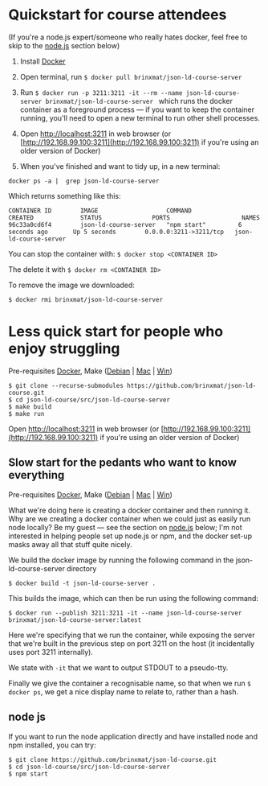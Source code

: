 # Quickstart for course attendees

(If you're a node.js expert/someone who really hates docker, feel free to skip to the [node.js](#node-js) section below)

1. Install [Docker](https://www.docker.com/community-edition)

2. Open terminal, run ```$ docker pull brinxmat/json-ld-course-server```
3. Run ```$ docker run -p 3211:3211 -it --rm --name json-ld-course-server brinxmat/json-ld-course-server ``` which runs the docker container as a foreground process — if you want to keep the container running, you'll need to open a new terminal to run other shell processes.
4. Open [<http://localhost:3211>](http://localhost:3211) in web browser (or [http://192.168.99.100:3211](http://192.168.99.100:3211) if you're using an older version of Docker)
6. When you've finished and want to tidy up, in a new terminal:

```
docker ps -a |  grep json-ld-course-server
```
Which returns something like this:

```
CONTAINER ID        IMAGE                   COMMAND             CREATED             STATUS              PORTS                    NAMES
96c33a0cd6f4        json-ld-course-server   "npm start"         6 seconds ago       Up 5 seconds        0.0.0.0:3211->3211/tcp   json-ld-course-server
```
You can stop the container with: ```$ docker stop <CONTAINER ID>```

The delete it with ```$ docker rm <CONTAINER ID>```

To remove the image we downloaded:

```
$ docker rmi brinxmat/json-ld-course-server
```

# Less quick start for people who enjoy struggling

Pre-requisites [Docker](https://www.docker.com/community-edition), Make ([Debian](https://www.google.no/search?q=sudo+apt-get+install+build-essential&oq=sudo+apt-get+install+build-essential) | [Mac](https://stackoverflow.com/questions/10265742/how-to-install-make-and-gcc-on-a-mac) | [Win](http://www.mingw.org/))

```
$ git clone --recurse-submodules https://github.com/brinxmat/json-ld-course.git
$ cd json-ld-course/src/json-ld-course-server
$ make build
$ make run
```

Open [<http://localhost:3211>](http://localhost:3211) in web browser (or [http://192.168.99.100:3211](http://192.168.99.100:3211) if you're using an older version of Docker)

## Slow start for the pedants who want to know everything

Pre-requisites [Docker](https://www.docker.com/community-edition), Make ([Debian](https://www.google.no/search?q=sudo+apt-get+install+build-essential&oq=sudo+apt-get+install+build-essential) | [Mac](https://stackoverflow.com/questions/10265742/how-to-install-make-and-gcc-on-a-mac) | [Win](http://www.mingw.org/))

What we're doing here is creating a docker container and then running it. Why are we creating a docker container when we could just as easily run node locally? Be my guest — see the section on [node.js](#node-js) below; I'm not interested in helping people set up node.js or npm, and the docker set-up masks away all that stuff quite nicely.

We build the docker image by running the following command in the json-ld-course-server directory 

```$ docker build -t json-ld-course-server .```

This builds the image, which can then be run using the following command:

```$ docker run --publish 3211:3211 -it --name json-ld-course-server brinxmat/json-ld-course-server:latest```

Here we're specifying that we run the container, while exposing the server that we're built in the previous step on port 3211 on the host (it incidentally uses port 3211 internally).

We state with ```-it``` that we want to output STDOUT to a pseudo-tty.

Finally we give the container a recognisable name, so that when we run ```$ docker ps```, we get a nice display name to relate to, rather than a hash.

## node js

If you want to run the node application directly and have installed node and npm installed, you can try:

```
$ git clone https://github.com/brinxmat/json-ld-course.git
$ cd json-ld-course/src/json-ld-course-server 
$ npm start 
```

